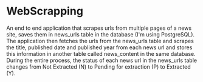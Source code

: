 # WebScrapping
An end to end application that scrapes urls from multiple pages of a news site, saves them in news_urls table in the database (I'm using PostgreSQL). The application then fetches the urls from the news_urls table and scrapes the title, published date and published year from each news url and stores this information in another table called news_content in the same database. During the entire process, the status of each news url in the news_urls table changes from Not Extracted (N) to Pending for extraction (P) to Extracted (Y).
